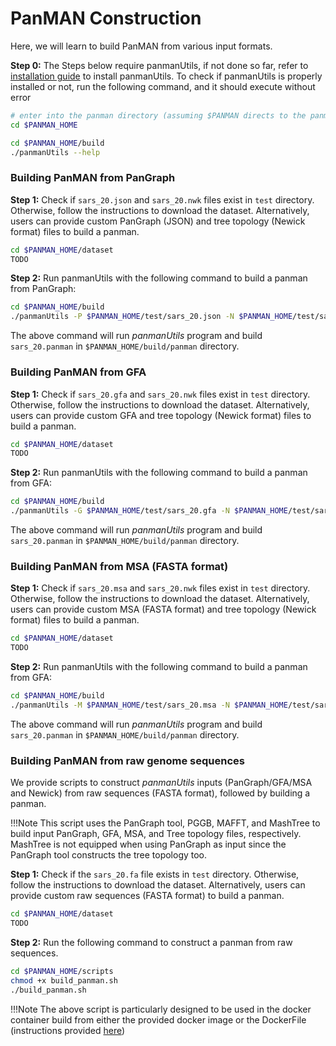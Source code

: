 # PanMAN Construction

Here, we will learn to build PanMAN from various input formats.

**Step 0:** The Steps below require panmanUtils, if not done so far, refer to [installation guide](install.md) to install panmanUtils. To check if panmanUtils is properly installed or not, run the following command, and it should execute without error
```bash
# enter into the panman directory (assuming $PANMAN directs to the panman repository directory)
cd $PANMAN_HOME
```
```bash
cd $PANMAN_HOME/build
./panmanUtils --help
```
### Building PanMAN from PanGraph

**Step 1:** Check if `sars_20.json` and `sars_20.nwk` files exist in `test` directory. Otherwise, follow the instructions to download the dataset. Alternatively, users can provide custom PanGraph (JSON) and tree topology (Newick format) files to build a panman. 

```bash
cd $PANMAN_HOME/dataset
TODO
```

**Step 2:** Run panmanUtils with the following command to build a panman from PanGraph:

```bash
cd $PANMAN_HOME/build
./panmanUtils -P $PANMAN_HOME/test/sars_20.json -N $PANMAN_HOME/test/sars_20.nwk -O sars_20
```
The above command will run <i>panmanUtils</i> program and build `sars_20.panman` in `$PANMAN_HOME/build/panman` directory.

### Building PanMAN from GFA

**Step 1:** Check if `sars_20.gfa` and `sars_20.nwk` files exist in `test` directory. Otherwise, follow the instructions to download the dataset. Alternatively, users can provide custom GFA and tree topology (Newick format) files to build a panman. 

```bash
cd $PANMAN_HOME/dataset
TODO
```

**Step 2:** Run panmanUtils with the following command to build a panman from GFA:

```bash
cd $PANMAN_HOME/build
./panmanUtils -G $PANMAN_HOME/test/sars_20.gfa -N $PANMAN_HOME/test/sars_20.nwk -O sars_20
```
The above command will run <i>panmanUtils</i> program and build `sars_20.panman` in `$PANMAN_HOME/build/panman` directory.

### Building PanMAN from MSA (FASTA format)

**Step 1:** Check if `sars_20.msa` and `sars_20.nwk` files exist in `test` directory. Otherwise, follow the instructions to download the dataset. Alternatively, users can provide custom MSA (FASTA format) and tree topology (Newick format) files to build a panman. 

```bash
cd $PANMAN_HOME/dataset
TODO
```

**Step 2:** Run panmanUtils with the following command to build a panman from GFA:

```bash
cd $PANMAN_HOME/build
./panmanUtils -M $PANMAN_HOME/test/sars_20.msa -N $PANMAN_HOME/test/sars_20.nwk -O sars_20
```
The above command will run <i>panmanUtils</i> program and build `sars_20.panman` in `$PANMAN_HOME/build/panman` directory.

### Building PanMAN from raw genome sequences
We provide scripts to construct <i>panmanUtils</i> inputs (PanGraph/GFA/MSA and Newick) from raw sequences (FASTA format), followed by building a panman.

!!!Note
    This script uses the PanGraph tool, PGGB, MAFFT, and MashTree to build input PanGraph, GFA, MSA, and Tree topology files, respectively. MashTree is not equipped when using PanGraph as input since the PanGraph tool constructs the tree topology too. 

**Step 1:** Check if the `sars_20.fa` file exists in `test` directory. Otherwise, follow the instructions to download the dataset. Alternatively, users can provide custom raw sequences (FASTA format) to build a panman. 

```bash
cd $PANMAN_HOME/dataset
TODO
```

**Step 2:** Run the following command to construct a panman from raw sequences.

```bash
cd $PANMAN_HOME/scripts
chmod +x build_panman.sh
./build_panman.sh
```
!!!Note
    The above script is particularly designed to be used in the docker container build from either the provided docker image or the DockerFile (instructions provided [here](install.md))